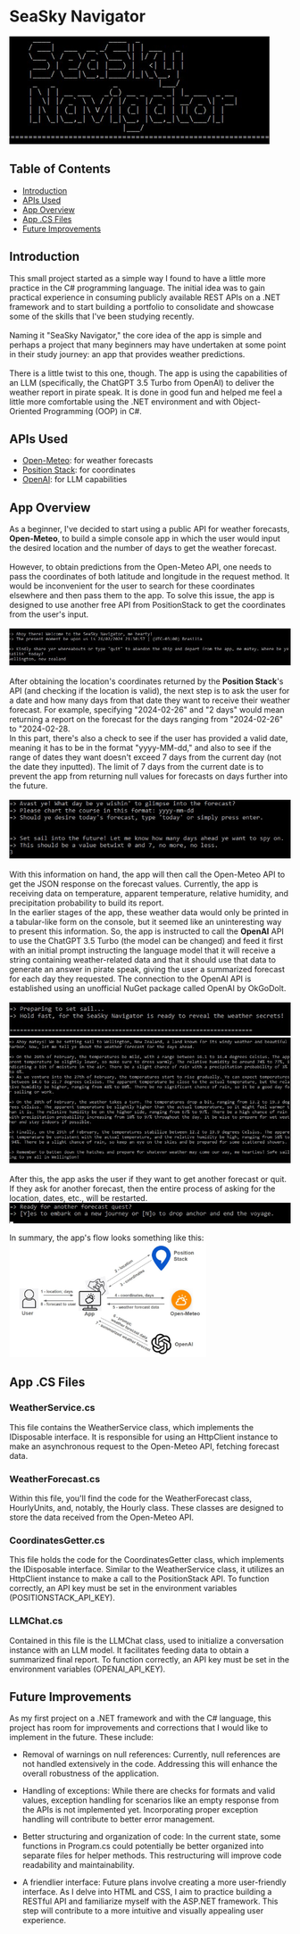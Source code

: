 # SeaSky Navigator
![SeaSky Navigator](assets/seaskynavigator_title.jpg)

## Table of Contents

- [Introduction](#introduction)
- [APIs Used](#apis-used)
- [App Overview](#getting-started)
- [App .CS Files](#apps-cs-files)
- [Future Improvements](#future-improvements)

## Introduction
This small project started as a simple way I found to have a little more practice in the C# programming language. The initial idea was to gain practical experience in consuming publicly available REST APIs on a .NET framework and to start building a portfolio to consolidate and showcase some of the skills that I've been studying recently.
<br><br>
Naming it "SeaSky Navigator," the core idea of the app is simple and perhaps a project that many beginners may have undertaken at some point in their study journey: an app that provides weather predictions.
<br><br>
There is a little twist to this one, though. The app is using the capabilities of an LLM (specifically, the ChatGPT 3.5 Turbo from OpenAI) to deliver the weather report in pirate speak. It is done in good fun and helped me feel a little more comfortable using the .NET environment and with Object-Oriented Programming (OOP) in C#.

## APIs Used
- [Open-Meteo](https://open-meteo.com/): for weather forecasts
- [Position Stack](https://positionstack.com/): for coordinates
- [OpenAI](https://openai.com/): for LLM capabilities


## App Overview
As a beginner, I've decided to start using a public API for weather forecasts, **Open-Meteo**, to build a simple console app in which the user would input the desired location and the number of days to get the weather forecast.
<br><br>
However, to obtain predictions from the Open-Meteo API, one needs to pass the coordinates of both latitude and longitude in the request method. It would be inconvenient for the user to search for these coordinates elsewhere and then pass them to the app. To solve this issue, the app is designed to use another free API from PositionStack to get the coordinates from the user's input.
<br><br>
![Asking for Location](assets/seaskynavigator_location.jpg)
<br><br>
After obtaining the location's coordinates returned by the **Position Stack**'s API (and checking if the location is valid), the next step is to ask the user for a date and how many days from that date they want to receive their weather forecast. For example, specifying "2024-02-26" and "2 days" would mean returning a report on the forecast for the days ranging from "2024-02-26" to "2024-02-28. <br>
In this part, there's also a check to see if the user has provided a valid date, meaning it has to be in the format "yyyy-MM-dd," and also to see if the range of dates they want doesn't exceed 7 days from the current day (not the date they inputted). The limit of 7 days from the current date is to prevent the app from returning null values for forecasts on days further into the future.
<br><br>
![Asking for dates](assets/seaskynavigator_dates.jpg)
<br><br>
With this information on hand, the app will then call the Open-Meteo API to get the JSON response on the forecast values. Currently, the app is receiving data on temperature, apparent temperature, relative humidity, and precipitation probability to build its report.<br>
In the earlier stages of the app, these weather data would only be printed in a tabular-like form on the console, but it seemed like an uninteresting way to present this information. So, the app is instructed to call the **OpenAI** API to use the ChatGPT 3.5 Turbo (the model can be changed) and feed it first with an initial prompt instructing the language model that it will receive a string containing weather-related data and that it should use that data to generate an answer in pirate speak, giving the user a summarized forecast for each day they requested. The connection to the OpenAI API is established using an unofficial NuGet package called OpenAI by OkGoDolt.
<br><br>
![Calling LLM](assets/seaskynavigator_gettingllm.jpg)
![Summarized report by LLM](assets/seaskynavigator_llmresponse.jpg)
<br><br>
After this, the app asks the user if they want to get another forecast or quit. If they ask for another forecast, then the entire process of asking for the location, dates, etc., will be restarted.
<br>
![End of interaction](assets/seaskynavigator_endloop.jpg)

In summary, the app's flow looks something like this:
<br>
<img src="assets/seaskynavigator_diagram.jpg" alt="OpenAI Logo" width="70%">

## App .CS Files
### WeatherService.cs
This file contains the WeatherService class, which implements the IDisposable interface. It is responsible for using an HttpClient instance to make an asynchronous request to the Open-Meteo API, fetching forecast data.

### WeatherForecast.cs
Within this file, you'll find the code for the WeatherForecast class, HourlyUnits, and, notably, the Hourly class. These classes are designed to store the data received from the Open-Meteo API.

### CoordinatesGetter.cs
This file holds the code for the CoordinatesGetter class, which implements the IDisposable interface. Similar to the WeatherService class, it utilizes an HttpClient instance to make a call to the PositionStack API. To function correctly, an API key must be set in the environment variables (POSITIONSTACK_API_KEY).

### LLMChat.cs
Contained in this file is the LLMChat class, used to initialize a conversation instance with an LLM model. It facilitates feeding data to obtain a summarized final report. To function correctly, an API key must be set in the environment variables (OPENAI_API_KEY).

## Future Improvements
As my first project on a .NET framework and with the C# language, this project has room for improvements and corrections that I would like to implement in the future. These include:

- Removal of warnings on null references: Currently, null references are not handled extensively in the code. Addressing this will enhance the overall robustness of the application.

- Handling of exceptions: While there are checks for formats and valid values, exception handling for scenarios like an empty response from the APIs is not implemented yet. Incorporating proper exception handling will contribute to better error management.

- Better structuring and organization of code: In the current state, some functions in Program.cs could potentially be better organized into separate files for helper methods. This restructuring will improve code readability and maintainability.

- A friendlier interface: Future plans involve creating a more user-friendly interface. As I delve into HTML and CSS, I aim to practice building a RESTful API and familiarize myself with the ASP.NET framework. This step will contribute to a more intuitive and visually appealing user experience.

